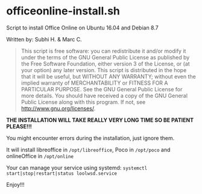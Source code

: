 # officeonline-install.sh

Script to install Office Online on Ubuntu 16.04 and Debian 8.7 

Written by: Subhi H. & Marc C.

> This script is free software: you can redistribute it and/or modify it under the terms of the GNU General Public License as published by the Free Software Foundation, either version 3 of the License, or (at your option) any later version.
> This script is distributed in the hope that it will be useful, but WITHOUT ANY WARRANTY; without even the implied warranty of MERCHANTABILITY or FITNESS FOR A PARTICULAR PURPOSE. See the GNU General Public License for more details.
You should have received a copy of the GNU General Public License along with this program. If not, see http://www.gnu.org/licenses/.

**THE INSTALLATION WILL TAKE REALLY VERY LONG TIME SO BE PATIENT PLEASE!!!**

You might encounter errors during the installation, just ignore them.

It will install libreoffice in ```/opt/libreoffice```, Poco in ```/opt/poco``` and onlineOffice in ```/opt/online```

Your can manage your service using systemd: ```systemctl start|stop|restart|status loolwsd.service```

Enjoy!!!
